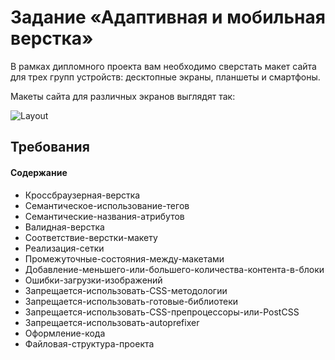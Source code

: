 # Задание «Адаптивная и мобильная верстка»

В рамках дипломного проекта вам необходимо сверстать макет сайта для трех групп устройств: десктопные экраны, планшеты и смартфоны.

Макеты сайта для различных экранов выглядят так:

![Layout](https://raw.githubusercontent.com/netology-code/mq-diploma-old/master/img/layouts.jpg)

## Требования

#### Содержание
- Кроссбраузерная-верстка
- Семантическое-использование-тегов
- Семантические-названия-атрибутов
- Валидная-верстка
- Соответствие-верстки-макету
- Реализация-сетки
- Промежуточные-состояния-между-макетами
- Добавление-меньшего-или-большего-количества-контента-в-блоки
- Ошибки-загрузки-изображений
- Запрещается-использовать-CSS-методологии
- Запрещается-использовать-готовые-библиотеки
- Запрещается-использовать-CSS-препроцессоры-или-PostCSS
- Запрещается-использовать-autoprefixer
- Оформление-кода
- Файловая-структура-проекта
